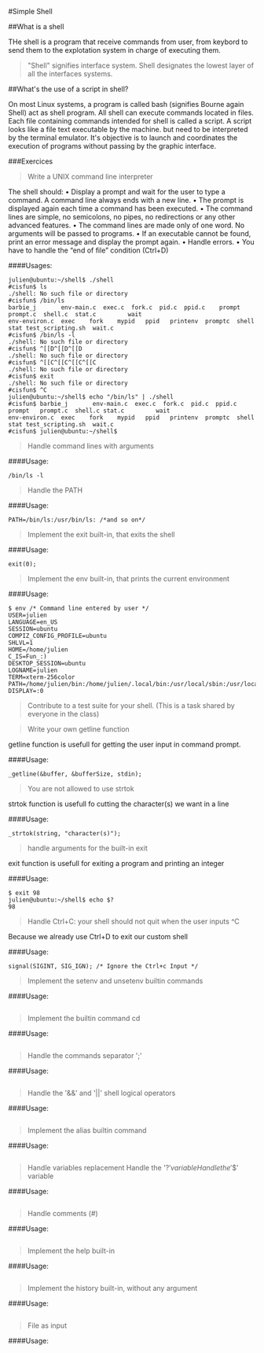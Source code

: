 #Simple Shell

##What is a shell

THe shell is a program that receive commands from user, from keybord to send them to the explotation system in charge of executing them.
>"Shell" signifies interface system.
Shell designates the lowest layer of all the interfaces systems.

##What's the use of a script in shell?

On most Linux systems, a program is called bash (signifies Bourne again Shell) act as shell program.
All shell can execute commands located in files. Each file containing commands intended for shell is called a script.
A script looks like a file text executable by the machine.
but need to be interpreted by the terminal emulator.
It's objective is to launch and coordinates the execution of programs without passing by the graphic interface.

###Exercices

>Write a UNIX command line interpreter

The shell should:
• Display a prompt and wait for the user to type a command. A command line always ends with a new line.
• The prompt is displayed again each time a command has been executed.
• The command lines are simple, no semicolons, no pipes, no redirections or any other advanced features.
• The command lines are made only of one word. No arguments will be passed to programs.
• If an executable cannot be found, print an error message and display the prompt again.
• Handle errors.
• You have to handle the “end of file” condition (Ctrl+D)

####Usages: 

````
julien@ubuntu:~/shell$ ./shell 
#cisfun$ ls
./shell: No such file or directory
#cisfun$ /bin/ls
barbie_j       env-main.c  exec.c  fork.c  pid.c  ppid.c    prompt   prompt.c  shell.c  stat.c         wait
env-environ.c  exec    fork    mypid   ppid   printenv  promptc  shell     stat test_scripting.sh  wait.c
#cisfun$ /bin/ls -l
./shell: No such file or directory
#cisfun$ ^[[D^[[D^[[D
./shell: No such file or directory
#cisfun$ ^[[C^[[C^[[C^[[C
./shell: No such file or directory
#cisfun$ exit
./shell: No such file or directory
#cisfun$ ^C
julien@ubuntu:~/shell$ echo "/bin/ls" | ./shell
#cisfun$ barbie_j       env-main.c  exec.c  fork.c  pid.c  ppid.c    prompt   prompt.c  shell.c stat.c         wait
env-environ.c  exec    fork    mypid   ppid   printenv  promptc  shell     stat test_scripting.sh  wait.c
#cisfun$ julien@ubuntu:~/shell$
````

>Handle command lines with arguments

####Usage: 

````
/bin/ls -l
````

>Handle the PATH

####Usage:

````
PATH=/bin/ls:/usr/bin/ls: /*and so on*/
````

>Implement the exit built-in, that exits the shell

####Usage:

````
exit(0);
````

>Implement the env built-in, that prints the current environment

####Usage:

````
$ env /* Command line entered by user */
USER=julien
LANGUAGE=en_US
SESSION=ubuntu
COMPIZ_CONFIG_PROFILE=ubuntu
SHLVL=1
HOME=/home/julien
C_IS=Fun_:)
DESKTOP_SESSION=ubuntu
LOGNAME=julien
TERM=xterm-256color
PATH=/home/julien/bin:/home/julien/.local/bin:/usr/local/sbin:/usr/local/bin:/usr/sbin:/usr/bin:/sbin:/bin:/usr/games:/usr/local/games:/snap/bin
DISPLAY=:0
````

>Contribute to a test suite for your shell. (This is a task shared by everyone in the class)

>Write your own getline function

getline function is usefull for getting the user input in command prompt.

####Usage:

````
_getline(&buffer, &bufferSize, stdin);
````

>You are not allowed to use strtok

strtok function is usefull fo cutting the character(s) we want in a line

####Usage:

````
_strtok(string, "character(s)");
````

>handle arguments for the built-in exit

exit function is usefull for exiting a program and printing an integer

####Usage:

````
$ exit 98
julien@ubuntu:~/shell$ echo $?
98
````

>Handle Ctrl+C: your shell should not quit when the user inputs ^C

Because we already use Ctrl+D to exit our custom shell

####Usage:

````
signal(SIGINT, SIG_IGN); /* Ignore the Ctrl+c Input */
````

>Implement the setenv and unsetenv builtin commands

####Usage:

````

````

>Implement the builtin command cd

####Usage:

````

````

>Handle the commands separator ';'

####Usage:

````

````

>Handle the '&&' and '||' shell logical operators

####Usage:

````

````

>Implement the alias builtin command

####Usage:

````

````

>Handle variables replacement
>Handle the '$?' variable
>Handle the '$$' variable

####Usage:

````

````

>Handle comments (#)

####Usage:

````

````

>Implement the help built-in

####Usage:

````

````

>Implement the history built-in, without any argument

####Usage:

````

````

>File as input

####Usage:

````

````